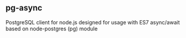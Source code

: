 ## pg-async

PostgreSQL client for node.js designed for usage with ES7 async/await based on node-postgres (pg) module

